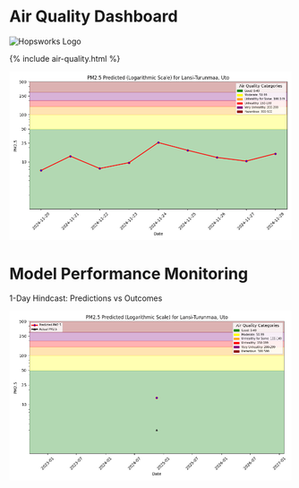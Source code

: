 # Air Quality Dashboard

![Hopsworks Logo](../titanic/assets/img/logo.png)

{% include air-quality.html %}

![Forecast](./assets/img/pm25_forecast.png)


[//]: # (There is also a Python program to interact with the air quality ML system using language text, voice, powered by a [function-calling LLM]https://www.hopsworks.ai/dictionary/function-calling-with-llms.)


# Model Performance Monitoring

1-Day Hindcast: Predictions vs Outcomes

![Hindcast](./assets/img/pm25_hindcast_1day.png)
